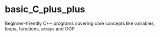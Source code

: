 # basic_C_plus_plus
Beginner-friendly C++ programs covering core concepts like variables, loops, functions, arrays and OOP
